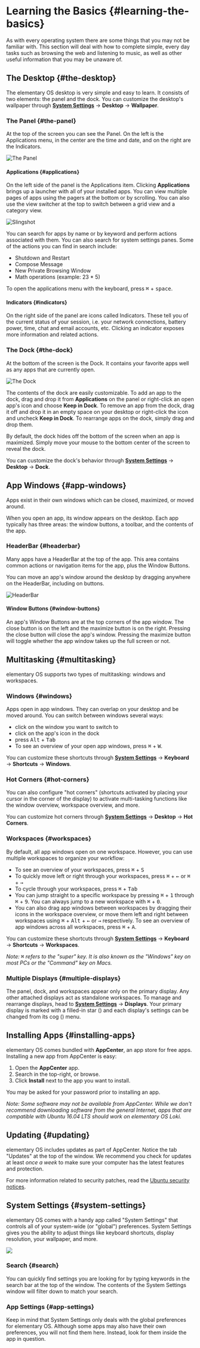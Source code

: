 # Learning the Basics {#learning-the-basics}

As with every operating system there are some things that you may not be familiar with. This section will deal with how to complete simple, every day tasks such as browsing the web and listening to music, as well as other useful information that you may be unaware of.

## The Desktop {#the-desktop}
The elementary OS desktop is very simple and easy to learn. It consists of two elements: the panel and the dock. You can customize the desktop's wallpaper through **[System Settings](/docs/learning-the-basics#system-settings)** → **Desktop** → **Wallpaper**.

### The Panel {#the-panel}
At the top of the screen you can see the Panel. On the left is the Applications menu, in the center are the time and date, and on the right are the Indicators.

![The Panel](../images/docs/learning-the-basics/panel.png)

#### Applications {#applications}

On the left side of the panel is the Applications item. Clicking **Applications** brings up a launcher with all of your installed apps. You can view multiple pages of apps using the pagers at the bottom or by scrolling. You can also use the view switcher at the top to switch between a grid view and a category view.

![Slingshot](../images/docs/learning-the-basics/slingshot.png)

You can search for apps by name or by keyword and perform actions associated with them. You can also search for system settings panes. Some of the actions you can find in search include:

* Shutdown and Restart
* Compose Message
* New Private Browsing Window
* Math operations (example: 23 * 5)

To open the applications menu with the keyboard, press <kbd>⌘</kbd> + <kbd>space</kbd>.

#### Indicators {#indicators}
On the right side of the panel are icons called Indicators. These tell you of the current status of your session, i.e. your network connections, battery power, time, chat and email accounts, etc. Clicking an indicator exposes more information and related actions.

### The Dock {#the-dock}
At the bottom of the screen is the Dock. It contains your favorite apps well as any apps that are currently open.

![The Dock](../images/docs/learning-the-basics/dock.png)

The contents of the dock are easily customizable. To add an app to the dock, drag and drop it from **Applications** on the panel or right-click an open app's icon and choose **Keep in Dock**. To remove an app from the dock, drag it off and drop it in an empty space on your desktop or right-click the icon and uncheck **Keep in Dock**. To rearrange apps on the dock, simply drag and drop them.

By default, the dock hides off the bottom of the screen when an app is maximized. Simply move your mouse to the bottom center of the screen to reveal the dock.

You can customize the dock's behavior through **[System Settings](/docs/learning-the-basics#system-settings)** → **Desktop** → **Dock**.

## App Windows {#app-windows}

Apps exist in their own windows which can be closed, maximized, or moved around.

When you open an app, its window appears on the desktop. Each app typically has three areas: the window buttons, a toolbar, and the contents of the app.

### HeaderBar {#headerbar}
Many apps have a HeaderBar at the top of the app. This area contains common actions or navigation items for the app, plus the Window Buttons.

You can move an app's window around the desktop by dragging anywhere on the HeaderBar, including on buttons.

<div class="img--cutoff-bottom">
    <img src="../images/docs/learning-the-basics/windows.png" alt="HeaderBar">
</div>

#### Window Buttons {#window-buttons}
An app's Window Buttons are at the top corners of the app window. The close button is on the left and the maximize button is on the right. Pressing the close button will close the app's window. Pressing the maximize button will toggle whether the app window takes up the full screen or not.

## Multitasking {#multitasking}

elementary OS supports two types of multitasking: windows and workspaces.

### Windows {#windows}
Apps open in app windows. They can overlap on your desktop and be moved around. You can switch between windows several ways:

* click on the window you want to switch to
* click on the app's icon in the dock
* press <kbd>Alt</kbd> + <kbd>Tab</kbd>
* To see an overview of your open app windows, press <kbd>⌘</kbd> + <kbd>W</kbd>.

You can customize these shortcuts through **[System Settings](/docs/learning-the-basics#system-settings)** → **Keyboard** → **Shortcuts** → **Windows**.

### Hot Corners {#hot-corners}
You can also configure "hot corners" (shortcuts activated by placing your cursor in the corner of the display) to activate multi-tasking functions like the window overview, workspace overview, and more.

You can customize hot corners through **[System Settings](/docs/learning-the-basics#system-settings)** → **Desktop** → **Hot Corners**.

### Workspaces {#workspaces}
By default, all app windows open on one workspace. However, you can use multiple workspaces to organize your workflow:

* To see an overview of your workspaces, press <kbd>⌘</kbd> + <kbd>S</kbd>
* To quickly move left or right through your workspaces, press <kbd>⌘</kbd> + <kbd>←</kbd> or <kbd>⌘</kbd> + <kbd>→</kbd>
* To cycle through your workspaces, press <kbd>⌘</kbd> + <kbd>Tab</kbd>
* You can jump straight to a specific workspace by pressing <kbd>⌘</kbd> + <kbd>1</kbd> through <kbd>⌘</kbd> + <kbd>9</kbd>. You can always jump to a new workspace with <kbd>⌘</kbd> + <kbd>0</kbd>.
* You can also drag app windows between workspaces by dragging their icons in the workspace overview, or move them left and right between workspaces using <kbd>⌘</kbd> + <kbd>Alt</kbd> + <kbd>←</kbd> or <kbd>→</kbd> respectively. To see an overview of app windows across all workspaces, press <kbd>⌘</kbd> + <kbd>A</kbd>.

You can customize these shortcuts through **[System Settings](/docs/learning-the-basics#system-settings)** → **Keyboard** → **Shortcuts** → **Workspaces**.

_Note: <kbd>⌘</kbd> refers to the "super" key. It is also known as the "Windows" key on most PCs or the "Command" key on Macs._

### Multiple Displays {#multiple-displays}
The panel, dock, and workspaces appear only on the primary display. Any other attached displays act as standalone workspaces. To manage and rearrange displays, head to **[System Settings](/docs/learning-the-basics#system-settings)** → **Displays**. Your primary display is marked with a filled-in star (<i class="fa fa-star"></i>) and each display's settings can be changed from its cog (<i class="fa fa-cog"></i>) menu.

## Installing Apps {#installing-apps}

elementary OS comes bundled with **AppCenter**, an app store for free apps. Installing a new app from AppCenter is easy:

1. Open the **AppCenter** app.
2. Search in the top-right, or browse.
3. Click **Install** next to the app you want to install.

You may be asked for your password prior to installing an app.

_Note: Some software may not be available from AppCenter. While we don't recommend downloading software from the general Internet, apps that are compatible with Ubuntu 16.04 LTS should work on elementary OS Loki._

## Updating {#updating}

elementary OS includes updates as part of AppCenter. Notice the tab "Updates" at the top of the window. We recommend you check for updates at least _once a week_ to make sure your computer has the latest features and protection.

For more information related to security patches, read the <a href="http://www.ubuntu.com/usn/xenial/">Ubuntu security notices</a>.

## System Settings {#system-settings}

elementary OS comes with a handy app called "System Settings" that controls all of your system-wide (or "global") preferences. System Settings gives you the ability to adjust things like keyboard shortcuts, display resolution, your wallpaper, and more.

![](../images/docs/learning-the-basics/switchboard.png)

### Search {#search}
You can quickly find settings you are looking for by typing keywords in the search bar at the top of the window. The contents of the System Settings window will filter down to match your search.

### App Settings {#app-settings}
Keep in mind that System Settings only deals with the global preferences for elementary OS. Although some apps may also have their own preferences, you will not find them here. Instead, look for them inside the app in question.
